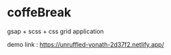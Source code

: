 # coffeBreak

gsap + scss + css grid application

demo link : https://unruffled-yonath-2d37f2.netlify.app/
